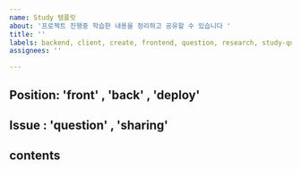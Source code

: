```yaml
---
name: Study 템플릿
about: '프로젝트 진행중 학습한 내용을 정리하고 공유할 수 있습니다 '
title: ''
labels: backend, client, create, frontend, question, research, study-question, study-sharing
assignees: ''

---
```


## Position: 'front' , 'back' , 'deploy'


## Issue : 'question' , 'sharing' 


## contents
